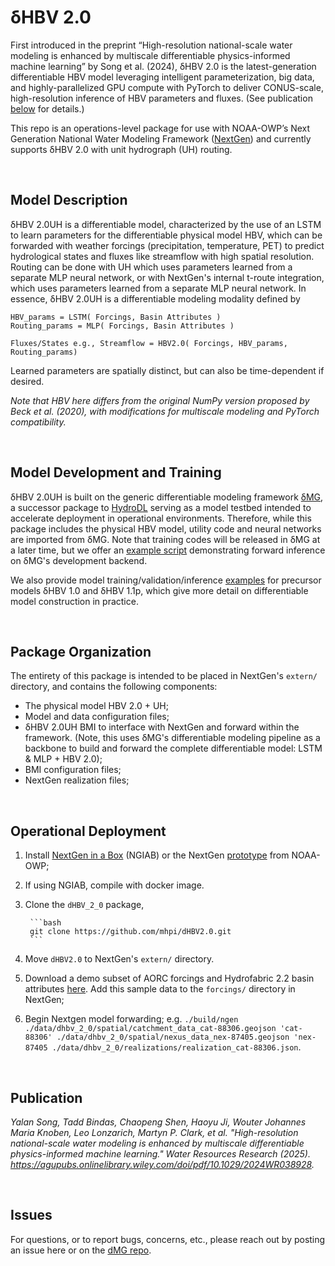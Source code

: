 # δHBV 2.0

First introduced in the preprint “High-resolution national-scale water modeling is enhanced by multiscale differentiable physics-informed machine learning” by Song et al. (2024), δHBV 2.0 is the latest-generation differentiable HBV model leveraging intelligent parameterization, big data, and highly-parallelized GPU compute with PyTorch to deliver CONUS-scale, high-resolution inference of HBV parameters and fluxes. (See publication [below](#publication) for details.)

This repo is an operations-level package for use with NOAA-OWP’s Next Generation National Water Modeling Framework ([NextGen](https://github.com/NOAA-OWP/ngen)) and currently supports δHBV 2.0 with unit hydrograph (UH) routing.

</br>

## Model Description

δHBV 2.0UH is a differentiable model, characterized by the use of an LSTM to learn parameters for the differentiable physical model HBV, which can be forwarded with weather forcings (precipitation, temperature, PET) to predict hydrological states and fluxes like streamflow with high spatial resolution. Routing can be done with UH which uses parameters learned from a separate MLP neural network, or with NextGen's internal t-route integration, which uses parameters learned from a separate MLP neural network. In essence, δHBV 2.0UH is a differentiable modeling modality defined by

    HBV_params = LSTM( Forcings, Basin Attributes )
    Routing_params = MLP( Forcings, Basin Attributes )

    Fluxes/States e.g., Streamflow = HBV2.0( Forcings, HBV_params, Routing_params)

Learned parameters are spatially distinct, but can also be time-dependent if desired.

*Note that HBV here differs from the original NumPy version proposed by Beck et al. (2020), with modifications for multiscale modeling and PyTorch compatibility.*

</br>

## Model Development and Training

δHBV 2.0UH is built on the generic differentiable modeling framework [δMG](https://github.com/mhpi/generic_deltamodel), a successor package to [HydroDL](https://github.com/mhpi/hydroDL) serving as a model testbed intended to accelerate deployment in operational environments. Therefore, while this package includes the physical HBV model, utility code and neural networks are imported from δMG. Note that training codes will be released in δMG at a later time, but we offer an [example script](https://github.com/mhpi/generic_deltamodel/blob/master/example/hydrology/example_dhbv_2_0.ipynb) demonstrating forward inference on δMG's development backend.

We also provide model training/validation/inference [examples](https://github.com/mhpi/generic_deltamodel/tree/master/example/hydrology) for precursor models δHBV 1.0 and δHBV 1.1p, which give more detail on differentiable model construction in practice.

</br>

## Package Organization

The entirety of this package is intended to be placed in NextGen's `extern/` directory, and contains the following components:

- The physical model HBV 2.0 + UH;
- Model and data configuration files;
- δHBV 2.0UH BMI to interface with NextGen and forward within the framework. (Note, this uses δMG's differentiable modeling pipeline as a backbone to build and forward the complete differentiable model: LSTM & MLP + HBV 2.0);
- BMI configuration files;
- NextGen realization files;

</br>

## Operational Deployment

1. Install [NextGen in a Box](https://github.com/CIROH-UA/NGIAB-CloudInfra) (NGIAB) or the NextGen [prototype](https://github.com/NOAA-OWP/ngen) from NOAA-OWP;
2. If using NGIAB, compile with docker image.
3. Clone the `dHBV_2_0` package,

        ```bash
        git clone https://github.com/mhpi/dHBV2.0.git
        ```

4. Move `dHBV2.0` to NextGen's `extern/` directory.
5. Download a demo subset of AORC forcings and Hydrofabric 2.2 basin attributes [here](https://mhpi-spatial.s3.us-east-2.amazonaws.com/mhpi-release/aorc_hydrofabric/ngen_demo.zip). Add this sample data to the `forcings/` directory in NextGen;
6. Begin Nextgen model forwarding; e.g. `./build/ngen ./data/dhbv_2_0/spatial/catchment_data_cat-88306.geojson 'cat-88306' ./data/dhbv_2_0/spatial/nexus_data_nex-87405.geojson 'nex-87405 ./data/dhbv_2_0/realizations/realization_cat-88306.json`.

</br>

## Publication

*Yalan Song, Tadd Bindas, Chaopeng Shen, Haoyu Ji, Wouter Johannes Maria Knoben, Leo Lonzarich, Martyn P. Clark, et al. "High-resolution national-scale water modeling is enhanced by multiscale differentiable physics-informed machine learning." Water Resources Research (2025). <https://agupubs.onlinelibrary.wiley.com/doi/pdf/10.1029/2024WR038928>.*

</br>

## Issues

For questions, or to report bugs, concerns, etc., please reach out by posting an issue here or on the [dMG repo](https://github.com/mhpi/generic_deltamodel/issues).
